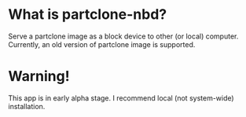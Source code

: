 # What is partclone-nbd?
Serve a partclone image as a block device to other (or local) computer. Currently, an old version of partclone image is supported.

# Warning!
This app is in early alpha stage. I recommend local (not system-wide) installation.
